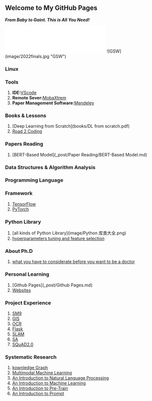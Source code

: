 ## Welcome to My GitHub Pages
***From Baby to Gaint. This is All You Need!***
<iframe frameborder="no" border="0" marginwidth="0" marginheight="0" width=330 height=86 src="//music.163.com/outchain/player?type=2&id=1806635538&auto=1&height=66"></iframe>
![GSW](image/2022finals.jpg "GSW")

### Linux


### Tools
1. **IDE:**[VScode](https://blog.csdn.net/weixin_50821119/article/details/110528064)
2. **Remote Sever:**[MobaXtrem](https://mobaxterm.mobatek.net/)
3. **Paper Management Software:**[Mendeley](https://www.mendeley.com/)



### Books & Lessons
1. [Deep Learning from Scratch](books/DL from scratch.pdf) 
2. [Road 2 Coding](https://r2coding.com)


### Papers Reading
1. [BERT-Based Model](_post/Paper Reading/BERT-Based Model.md)

### Data Structures & Algorithm Analysis

### Programming Language

### Framework
1. [TensorFlow](_post/Framework/TensorFlow.md)
2. [PyTorch](_post/Framework/PyTorch.md)

### Python Library
1. [all kinds of Python Library](image/Python 库类大全.png)
2. [hyperparameters tuning and feature selection](https://github.com/rodrigo-arenas/Sklearn-genetic-opt)

### About Ph.D
1. [what you have to considerate before you want to be a doctor ](https://gong.ustc.edu.cn/2022/0107/c21173a559545/page.htm)

### Personal Learning
1. [Github Pages](_post/Github Pages.md)
2. [Websites](_post/Websites.md)

### Project Experience
1. [SM9]()
2. [GIS]()
3. [OCR]()
4. [Flask]()
5. [SLAM]()
6. [SA]()
7. [SQuAD2.0]()

### Systematic Research
1. [kownledge Graph](-post/KG.md)
2. [Multimodal Machine Learning](_post/MMML.md)
3. [An Introduction to Natural Language Processing](_post/NLP.md)
4. [An Introduction to Machine Learning](_post/Deep%20learning.md)
5. [An Introduction to Pre-Train](_post/Pre-train.md)
6. [An Introduction to Prompt](_post/Prompt.md)
